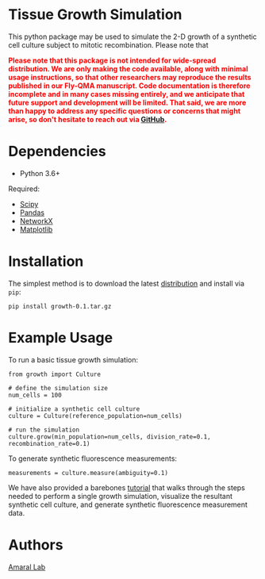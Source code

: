 # Tissue Growth Simulation

This python package may be used to simulate the 2-D growth of a synthetic cell culture subject to mitotic recombination. Please note that

**<font color='red'>Please note that this package is not intended for wide-spread distribution. We are only making the code available, along with minimal usage instructions, so that other researchers may reproduce the results published in our Fly-QMA manuscript. Code documentation is therefore incomplete and in many cases missing entirely, and we anticipate that future support and development will be limited. That said, we are more than happy to address any specific questions or concerns that might arise, so don't hesitate to reach out via [GitHub](https://github.com/sebastianbernasek).</font>**


Dependencies
============

 - Python 3.6+

Required:

 - [Scipy](https://www.scipy.org/)
 - [Pandas](https://pandas.pydata.org/)
 - [NetworkX](https://networkx.github.io/)
 - [Matplotlib](https://matplotlib.org/)


Installation
============

The simplest method is to download the latest [distribution](https://github.com/sebastianbernasek/growth/archive/0.1.tar.gz) and install via ``pip``:

    pip install growth-0.1.tar.gz


Example Usage
=============

To run a basic tissue growth simulation:

    from growth import Culture

    # define the simulation size
    num_cells = 100

    # initialize a synthetic cell culture
    culture = Culture(reference_population=num_cells)

    # run the simulation
    culture.grow(min_population=num_cells, division_rate=0.1, recombination_rate=0.1)

To generate synthetic fluorescence measurements:

    measurements = culture.measure(ambiguity=0.1)


We have also provided a barebones [tutorial](https://github.com/sebastianbernasek/growth/blob/master/tutorial.ipynb) that walks through the steps needed to perform a single growth simulation, visualize the resultant synthetic cell culture, and generate synthetic fluorescence measurement data.


Authors
=======

[Amaral Lab](https://amaral.northwestern.edu/)
